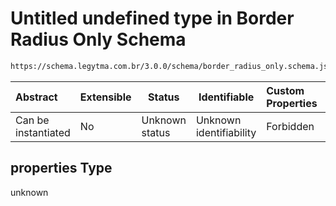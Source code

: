 # Untitled undefined type in Border Radius Only Schema

```txt
https://schema.legytma.com.br/3.0.0/schema/border_radius_only.schema.json#/properties
```




| Abstract            | Extensible | Status         | Identifiable            | Custom Properties | Additional Properties | Access Restrictions | Defined In                                                                                          |
| :------------------ | ---------- | -------------- | ----------------------- | :---------------- | --------------------- | ------------------- | --------------------------------------------------------------------------------------------------- |
| Can be instantiated | No         | Unknown status | Unknown identifiability | Forbidden         | Allowed               | none                | [border_radius_only.schema.json\*](../schema/border_radius_only.schema.json) |

## properties Type

unknown

